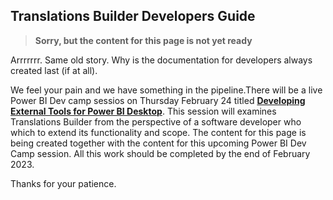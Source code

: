 ## **Translations Builder Developers Guide**
> **Sorry, but the content for this page is not yet ready**

Arrrrrrr. Same old story. Why is the documentation for developers always created last (if at all). 

We feel your pain and we have something in the pipeline.There will be a live Power BI Dev camp sessios on Thursday February 24 titled [**Developing External Tools for Power BI Desktop**](https://powerbidevcamp.powerappsportals.com/sessions/session31/). This session will examines Translations Builder from the perspective of a software developer who which to extend its functionality and scope. The content for this page is being created together with the content for this upcoming Power BI Dev Camp session. All this work should be completed by the end of February 2023. 

Thanks for your patience.